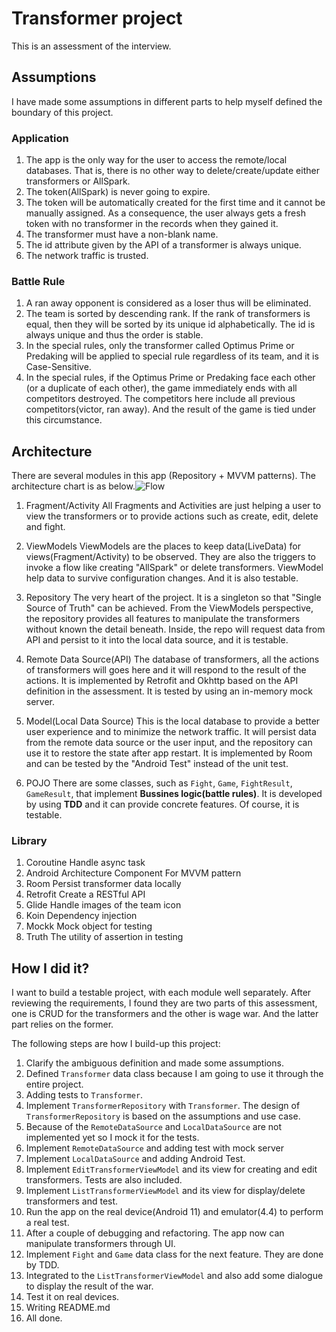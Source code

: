 # Transformer project

This is an assessment of the interview.

## Assumptions

I have made some assumptions in different parts to help myself defined the boundary of this project.

###  Application

1. The app is the only way for the user to access the remote/local databases. That is, there is no other way to delete/create/update either transformers or AllSpark.
2. The token(AllSpark) is never going to expire.
3. The token will be automatically created for the first time and it cannot be manually assigned. As a consequence, the user always gets a fresh token with no transformer in the records when they gained it.
4. The transformer must have a non-blank name.
5. The id attribute given by the API of a transformer is always unique.
6. The network traffic is trusted.

### Battle Rule
1. A ran away opponent is considered as a loser thus will be eliminated.
2. The team is sorted by descending rank. If the rank of transformers is equal, then they will be sorted by its unique id alphabetically. The id is always unique and thus the order is stable.
3. In the special rules, only the transformer called Optimus Prime or Predaking will be applied to special rule regardless of its team, and it is Case-Sensitive.
4. In the special rules, if the Optimus Prime or Predaking face each other (or a duplicate of each other), the game immediately ends with all competitors destroyed. The competitors here include all previous competitors(victor, ran away). And the result of the game is tied under this circumstance.

## Architecture
There are several modules in this app (Repository + MVVM patterns). The architecture chart is as below.![Flow](https://developer.android.com/topic/libraries/architecture/images/final-architecture.png)

1. Fragment/Activity
	All Fragments and Activities are just helping a user to view the transformers or to provide actions such as create, edit, delete and fight.

2. ViewModels
	ViewModels are the places to keep data(LiveData) for views(Fragment/Activity) to be observed. They are also the triggers to invoke a flow like creating "AllSpark" or delete transformers. ViewModel help data to survive configuration changes. And it is also testable.

3. Repository
	The very heart of the project. It is a singleton so that "Single Source of Truth" can be achieved. From the ViewModels perspective, the repository provides all features to manipulate the transformers without known the detail beneath. Inside, the repo will request data from API and persist to it into the local data source, and it is testable.

4. Remote Data Source(API)
	The database of transformers, all the actions of transformers will goes here and it will respond to the result of the actions. It is implemented by Retrofit and Okhttp based on the API definition in the assessment. It is tested by using an in-memory mock server.

5. Model(Local Data Source)
	This is the local database to provide a better user experience and to minimize the network traffic. It will persist data from the remote data source or the user input, and the repository can use it to restore the state after app restart. It is implemented by Room and can be tested by the "Android Test" instead of the unit test.

6. POJO
	There are some classes, such as `Fight`, `Game`, `FightResult`, `GameResult`, that implement **Bussines logic(battle rules)**. It is developed by using **TDD** and it can provide concrete features. Of course, it is testable.

### Library

1. Coroutine
	Handle async task
2. Android Architecture Component
	For MVVM pattern
3. Room
	Persist transformer data locally
4. Retrofit
	Create a RESTful API
5. Glide
	Handle images of the team icon
6. Koin
	Dependency injection
7. Mockk
	Mock object for testing
8. Truth
	The  utility of assertion in testing

## How I did it?

I want to build a testable project, with each module well separately. After reviewing the requirements, I found they are two parts of this assessment, one is CRUD for the transformers and the other is wage war. And the latter part relies on the former.

The following steps are how I build-up this project:

1. Clarify the ambiguous definition and made some assumptions.
2. Defined `Transformer` data class because I am going to use it through the entire project.
3. Adding tests to `Transformer`.
4. Implement `TransformerRepository` with `Transformer`. The design of `TransformerRepository` is based on the assumptions and use case.
5. Because of the `RemoteDataSource` and `LocalDataSource` are not implemented yet so I mock it for the tests.
6. Implement `RemoteDataSource` and adding test with mock server
7. Implement `LocalDataSource` and adding Android Test.
8. Implement `EditTransformerViewModel` and its view for creating and edit transformers. Tests are also included.
9. Implement `ListTransformerViewModel` and its view for display/delete transformers and test.
10. Run the app on the real device(Android 11) and emulator(4.4) to perform a real test.
11. After a couple of debugging and refactoring. The app now can manipulate transformers through UI.
12. Implement `Fight` and `Game` data class for the next feature. They are done by TDD.
13. Integrated to the `ListTransformerViewModel` and also add some dialogue to display the result of the war.
14. Test it on real devices.
15. Writing README.md
16. All done.